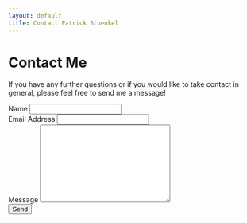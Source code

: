 ```yaml
---
layout: default
title: Contact Patrick Stuenkel
---
```


<div id="contact">
  <h1 class="pageTitle">Contact Me</h1>
  <div class="contactContent">
    <p class="intro">If you have any further questions or if you would like to take contact in general, please feel free to send me a message!</p>
  </div>
  <form action="http://formspree.io/webminz@gmail.com" method="POST">
    <label for="name">Name</label>
    <input type="text" id="name" name="name" class="full-width"><br>
    <label for="email">Email Address</label>
    <input type="email" id="email" name="_replyto" class="full-width"><br>
    <label for="message">Message</label>
    <textarea name="message" id="message" cols="30" rows="10" class="full-width"></textarea><br>
    <input type="submit" value="Send" class="button">
  </form>
</div>

